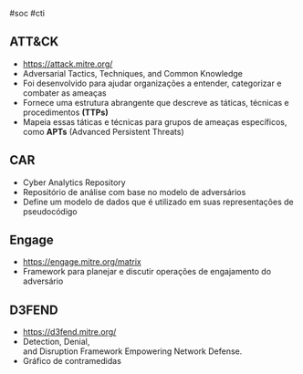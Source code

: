 #soc #cti

## ATT&CK

- https://attack.mitre.org/
- Adversarial Tactics, Techniques, and Common Knowledge
- Foi desenvolvido para ajudar organizações a entender, categorizar e combater as ameaças
- Fornece uma estrutura abrangente que descreve as táticas, técnicas e procedimentos **(TTPs)**
- Mapeia essas táticas e técnicas para grupos de ameaças específicos, como **APTs** (Advanced Persistent Threats)

## CAR

- Cyber Analytics Repository
- Repositório de análise com base no modelo de adversários
- Define um modelo de dados que é utilizado em suas representações de pseudocódigo

## Engage

- https://engage.mitre.org/matrix
- Framework para planejar e discutir operações de engajamento do adversário

## D3FEND

- https://d3fend.mitre.org/
- Detection, Denial, and Disruption Framework Empowering Network Defense.
- Gráfico de contramedidas


